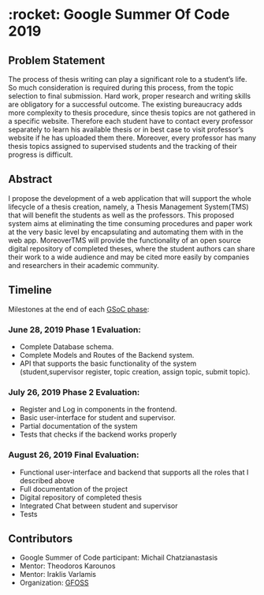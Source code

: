 <h1> :rocket: Google Summer Of Code 2019 </h1>

<h2> Problem Statement </h2>
 The process of thesis writing can play a significant role to a student’s life. So much consideration is required during this process, from the topic selection to final submission. Hard work, proper research and writing skills are obligatory for a successful outcome. The existing bureaucracy adds more complexity to thesis procedure, since thesis topics are not gathered in a specific website. Therefore each student have to contact every professor separately to learn his available thesis or in best case to visit professor’s website if he has uploaded them there. Moreover, every professor has many thesis topics assigned to supervised students and the tracking of their progress is difficult.

<h2> Abstract </h2>
 I propose the development of a web application that will support the whole lifecycle of a thesis creation, namely, a Thesis Management System(TMS) that will benefit the students as well as the professors. This proposed system aims at eliminating the time consuming procedures and paper work at the very basic level by encapsulating and automating them with in the web app. MoreoverTMS will provide the functionality of an open source digital repository of completed theses, where the student authors can share their work to a wide audience and may be cited more easily by companies and researchers in their academic community.


<h2> Timeline </h2>

 Milestones at the end of each [GSoC phase](https://developers.google.com/open-source/gsoc/timeline):

<h3>June 28, 2019 Phase 1 Evaluation:</h3>  

- Complete Database schema.
- Complete Models and Routes of the Backend system.
- API that supports the basic functionality of the system (student,supervisor register, topic creation, assign topic, submit topic).

<h3>July 26, 2019 Phase 2 Evaluation:</h3>

- Register and Log in components in the frontend.
- Basic user-interface for student and supervisor.
- Partial documentation of the system
- Tests that checks if the backend works properly

<h3>August 26, 2019 Final Evaluation:</h3>

- Functional user-interface and backend that supports all the roles that I described above
- Full documentation of the project
- Digital repository of completed thesis
- Integrated Chat between student and supervisor
- Tests


<h2> Contributors </h2>
 
 - Google Summer of Code participant: Michail Chatzianastasis
 - Mentor: Theodoros Karounos
 - Mentor: Iraklis Varlamis
 - Organization: [GFOSS](https://gfoss.eu/)



